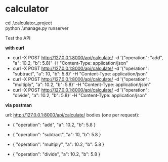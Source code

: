 # calculator

cd .\calculator_project\
python .\manage.py runserver

Test the API

**with curl**
- curl -X POST http://127.0.0.1:8000/api/calculate/ -d '{"operation": "add", "a": 10.2, "b": 5.8}' -H "Content-Type: application/json"
- curl -X POST http://127.0.0.1:8000/api/calculate/ -d '{"operation": "subtract", "a": 10, "b": 5.8}' -H "Content-Type: application/json"
- curl -X POST http://127.0.0.1:8000/api/calculate/ -d '{"operation": "multiply", "a": 10.2, "b": 5.8}' -H "Content-Type: application/json"
- curl -X POST http://127.0.0.1:8000/api/calculate/ -d '{"operation": "divide", "a": 10.2, "b": 5.8}' -H "Content-Type: application/json"

**via postman**

url: http://127.0.0.1:8000/api/calculate/
bodies (one per request):
- {
    "operation": "add",
    "a": 10.2,
    "b": 5.8
}

- {
    "operation": "subtract",
    "a": 10,
    "b": 5.8
}

- {
    "operation": "multiply",
    "a": 10.2,
    "b": 5.8
}

- {
    "operation": "divide",
    "a": 10.2,
    "b": 5.8
}